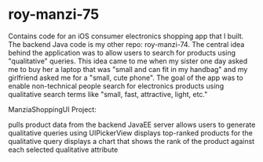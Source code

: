 roy-manzi-75
============

Contains code for an iOS consumer electronics shopping app that I built. The backend Java code is my other repo: roy-manzi-74. The central idea behind the application was to allow users to search for products using "qualitative" queries. This idea came to me when my sister one day asked me to buy her a laptop that was "small and can fit in my handbag" and my girlfriend asked me for a "small, cute phone". The goal of the app was to enable non-technical people search for electronics products using qualitative search terms like "small, fast, attractive, light, etc."

ManziaShoppingUI Project:

pulls product data from the backend JavaEE server
allows users to generate qualitative queries using UIPickerView
displays top-ranked products for the qualitative query
displays a chart that shows the rank of the product against each selected qualitative attribute
